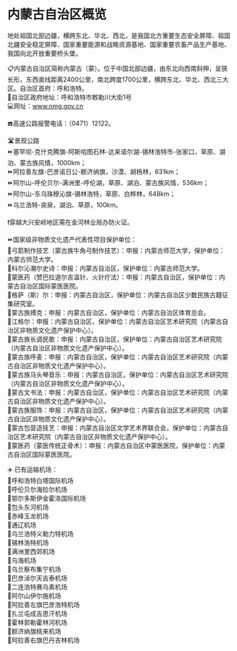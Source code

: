 # 内蒙古自治区概览  
地处祖国北部边疆，横跨东北、华北、西北，是我国北方重要生态安全屏障、祖国北疆安全稳定屏障、国家重要能源和战略资源基地、国家重要农畜产品生产基地、我国向北开放重要桥头堡。  
  
📋内蒙古自治区简称内蒙古（蒙）。位于中国北部边疆，由东北向西南斜伸，呈狭长形，东西直线距离2400公里，南北跨度1700公里，横跨东北、华北、西北三大区。自治区首府：呼和浩特。  
📍自治区政府地址：呼和浩特市敕勒川大街1号  
💻网址：www.nmg.gov.cn  
  
☎️高速公路报警电话：（0471）12122。  
  
 🛣️景观公路  
⏩塞罕坝-克什克腾旗-阿斯哈图石林-达来诺尔湖-锡林浩特市-张家口，草原、湖泊、蒙古族风情，1000km；  
⏩阿拉善左旗-巴彦诺日公-额济纳旗，沙漠、胡杨林，631km；  
⏩阿尔山-呼伦贝尔-满洲里-呼伦湖，草原、湖泊、蒙古族风情，536km；  
⏩阿尔山-东乌珠穆沁旗-锡林浩特，草原、白桦林，648km；  
⏩乌兰浩特-突泉，湖泊、草原，100km。  
  
❗穿越大兴安岭地区需在金河林业局办防火证。  
  
⏩国家级非物质文化遗产代表性项目保护单位：  
🔸弓箭制作技艺（蒙古族牛角弓制作技艺）：申报：内蒙古师范大学，保护单位：内蒙古师范大学。  
🔸科尔沁潮尔史诗：申报：内蒙古自治区，保护单位：内蒙古师范大学。  
🔸蒙医药（赞巴拉道尔吉温针、火针疗法）：申报：内蒙古自治区，保护单位：内蒙古自治区国际蒙医医院。  
🔸格萨（斯）尔：申报：内蒙古自治区，保护单位：内蒙古自治区少数民族古籍征集研究室。  
🔸蒙古族搏克：申报：内蒙古自治区，保护单位：内蒙古自治区体育总会。  
🔸江格尔：申报：内蒙古自治区，保护单位：内蒙古自治区艺术研究院（内蒙古自治区非物质文化遗产保护中心）。  
🔸蒙古族长调民歌：申报：内蒙古自治区，保护单位：内蒙古自治区艺术研究院（内蒙古自治区非物质文化遗产保护中心）。  
🔸蒙古族呼麦：申报：内蒙古自治区，保护单位：内蒙古自治区艺术研究院（内蒙古自治区非物质文化遗产保护中心）。  
🔸蒙古族马头琴音乐：申报：内蒙古自治区，保护单位：内蒙古自治区艺术研究院（内蒙古自治区非物质文化遗产保护中心）。  
🔸蒙古文书法：申报：内蒙古自治区，保护单位：内蒙古自治区艺术研究院（内蒙古自治区非物质文化遗产保护中心）。  
🔸蒙古族服饰：申报：内蒙古自治区，保护单位：内蒙古自治区艺术研究院（内蒙古自治区非物质文化遗产保护中心）。  
🔸蒙古包营造技艺：申报：内蒙古自治区文学艺术界联合会，保护单位：内蒙古自治区艺术研究院（内蒙古自治区非物质文化遗产保护中心）。  
🔸蒙医药（蒙医传统正骨术）：申报：内蒙古自治区中蒙医医院，保护单位：内蒙古自治区国际蒙医医院。    
  
✈️ 已有运输机场：  
🔸呼和浩特白塔国际机场  
🔸呼伦贝尔海拉尔机场  
🔸鄂尔多斯伊金霍洛国际机场  
🔸包头东河机场  
🔸赤峰玉龙机场  
🔸通辽机场  
🔸乌兰浩特义勒力特机场  
🔸锡林浩特机场   
🔸满洲里西郊机场  
🔸乌海机场  
🔸乌兰察布集宁机场   
🔸巴彦淖尔天吉泰机场  
🔸二连浩特赛乌素机场  
🔸阿尔山伊尔施机场  
🔸阿拉善左旗巴彦浩特机场  
🔸扎兰屯成吉思汗机场  
🔸霍林郭勒霍林河机场  
🔸额济纳旗桃来机场  
🔸阿拉善右旗巴丹吉林机场  
